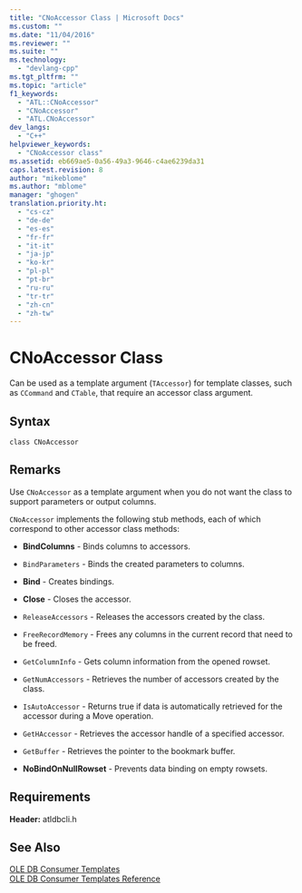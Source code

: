 ```yaml
---
title: "CNoAccessor Class | Microsoft Docs"
ms.custom: ""
ms.date: "11/04/2016"
ms.reviewer: ""
ms.suite: ""
ms.technology: 
  - "devlang-cpp"
ms.tgt_pltfrm: ""
ms.topic: "article"
f1_keywords: 
  - "ATL::CNoAccessor"
  - "CNoAccessor"
  - "ATL.CNoAccessor"
dev_langs: 
  - "C++"
helpviewer_keywords: 
  - "CNoAccessor class"
ms.assetid: eb669ae5-0a56-49a3-9646-c4ae6239da31
caps.latest.revision: 8
author: "mikeblome"
ms.author: "mblome"
manager: "ghogen"
translation.priority.ht: 
  - "cs-cz"
  - "de-de"
  - "es-es"
  - "fr-fr"
  - "it-it"
  - "ja-jp"
  - "ko-kr"
  - "pl-pl"
  - "pt-br"
  - "ru-ru"
  - "tr-tr"
  - "zh-cn"
  - "zh-tw"
---
```

# CNoAccessor Class
Can be used as a template argument (`TAccessor`) for template classes, such as `CCommand` and `CTable`, that require an accessor class argument.  
  
## Syntax  
  
```  
class CNoAccessor  
```  
  
## Remarks  
 Use `CNoAccessor` as a template argument when you do not want the class to support parameters or output columns.  
  
 `CNoAccessor` implements the following stub methods, each of which correspond to other accessor class methods:  
  
-   **BindColumns** - Binds columns to accessors.  
  
-   `BindParameters` - Binds the created parameters to columns.  
  
-   **Bind** - Creates bindings.  
  
-   **Close** - Closes the accessor.  
  
-   `ReleaseAccessors` - Releases the accessors created by the class.  
  
-   `FreeRecordMemory` - Frees any columns in the current record that need to be freed.  
  
-   `GetColumnInfo` - Gets column information from the opened rowset.  
  
-   `GetNumAccessors` - Retrieves the number of accessors created by the class.  
  
-   `IsAutoAccessor` - Returns true if data is automatically retrieved for the accessor during a Move operation.  
  
-   `GetHAccessor` - Retrieves the accessor handle of a specified accessor.  
  
-   `GetBuffer` - Retrieves the pointer to the bookmark buffer.  
  
-   **NoBindOnNullRowset** - Prevents data binding on empty rowsets.  
  
## Requirements  
 **Header:** atldbcli.h  
  
## See Also  
 [OLE DB Consumer Templates](../../data/oledb/ole-db-consumer-templates-cpp.md)   
 [OLE DB Consumer Templates Reference](../../data/oledb/ole-db-consumer-templates-reference.md)